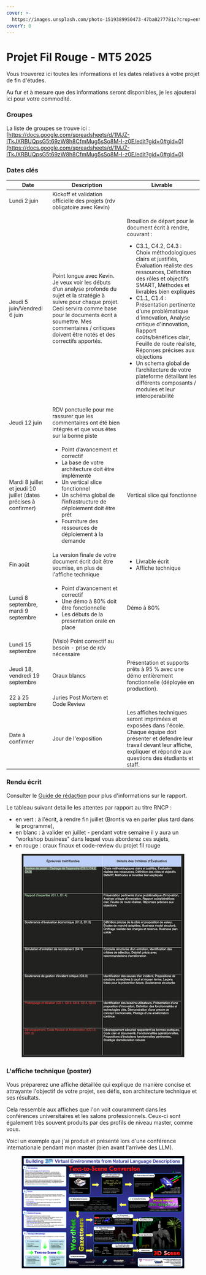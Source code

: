 ```yaml
---
cover: >-
  https://images.unsplash.com/photo-1519389950473-47ba0277781c?crop=entropy&cs=srgb&fm=jpg&ixid=M3wxOTcwMjR8MHwxfHNlYXJjaHwxMHx8cHJvamVjdHxlbnwwfHx8fDE3NDg3OTAyMDN8MA&ixlib=rb-4.1.0&q=85
coverY: 0
---
```


# Projet Fil Rouge - MT5 2025

Vous trouverez ici toutes les informations et les dates relatives à votre projet de fin d'études.

Au fur et à mesure que des informations seront disponibles, je les ajouterai ici pour votre commodité.

### Groupes

La liste de groupes se trouve ici : [https://docs.google.com/spreadsheets/d/1MJZ-lTkJXRBUQpsG5t69zW8h8CfmMug5sSo8M-I-z0E/edit?gid=0#gid=0](https://docs.google.com/spreadsheets/d/1MJZ-lTkJXRBUQpsG5t69zW8h8CfmMug5sSo8M-I-z0E/edit?gid=0#gid=0)



### Dates clés

| Date                                                              | Description                                                                                                                                                                                                                                                                                  | Livrable                                                                                                                                                                                                                                                                                                                                                                                                                                                                                                                                                                                                                        |
| ----------------------------------------------------------------- | -------------------------------------------------------------------------------------------------------------------------------------------------------------------------------------------------------------------------------------------------------------------------------------------- | ------------------------------------------------------------------------------------------------------------------------------------------------------------------------------------------------------------------------------------------------------------------------------------------------------------------------------------------------------------------------------------------------------------------------------------------------------------------------------------------------------------------------------------------------------------------------------------------------------------------------------- |
| Lundi 2 juin                                                      | Kickoff et validation officielle des projets (rdv obligatoire avec Kevin)                                                                                                                                                                                                                    |                                                                                                                                                                                                                                                                                                                                                                                                                                                                                                                                                                                                                                 |
| Jeudi 5 juin/Vendredi 6 juin                                      | Point longue avec Kevin. Je veux voir les débuts d’un analyse profonde du sujet et la stratégie à suivre pour chaque projet. Ceci servira comme base pour le documents écrit à soumettre. Mes commentaires / critiques doivent être notés et des correctifs apportés.                        | <p>Brouillon de départ pour le document écrit à rendre, couvrant : </p><ul><li>C3.1, C4.2, C4.3 : Choix méthodologiques clairs et justifiés, Évaluation réaliste des ressources, Définition des rôles et objectifs SMART, Méthodes et livrables bien expliqués</li><li>C1.1, C1.4 : Présentation pertinente d'une problématique d'innovation, Analyse critique d'innovation, Rapport coûts/bénéfices clair, Feuille de route réaliste, Réponses précises aux objections</li><li>Un schema global de l’architecture de votre plateforme détaillant les différents composants / modules et leur interoperabilité</li></ul><p></p> |
| Jeudi 12 juin                                                     | RDV ponctuelle pour me rassurer que les commentaires ont été bien intégrés et que vous êtes sur la bonne piste                                                                                                                                                                               |                                                                                                                                                                                                                                                                                                                                                                                                                                                                                                                                                                                                                                 |
| Mardi 8 juillet et jeudi 10 juillet (dates précises à confirmer)  | <ul><li>Point d’avancement et correctif</li><li>La base de votre architecture doit être implémenté</li><li>Un vertical slice fonctionnel </li><li>Un schéma global de l’infrastructure de déploiement doit être prêt</li><li>Fourniture des ressources de déploiement à la demande</li></ul> | Vertical slice qui fonctionne                                                                                                                                                                                                                                                                                                                                                                                                                                                                                                                                                                                                   |
| Fin août                                                          | La version finale de votre document écrit doit être soumise, en plus de l'affiche technique                                                                                                                                                                                                  | <ul><li>Livrable écrit</li><li>Affiche technique</li></ul>                                                                                                                                                                                                                                                                                                                                                                                                                                                                                                                                                                      |
| Lundi 8 septembre, mardi 9 septembre                             | <ul><li>Point d’avancement et correctif</li><li>Une démo à 80% doit être fonctionnelle</li><li>Les débuts de la presentation orale en place</li></ul>                                                                                                                                        | Démo à 80%                                                                                                                                                                                                                                                                                                                                                                                                                                                                                                                                                                                                                      |
| Lundi 15 septembre                           | (Visio) Point correctif au besoin - prise de rdv nécessaire                                                                                                                                       |                                                                                                                                                                                                                                                                                                                                                                                                                                                                                                                                                                                                                       |
| Jeudi 18, vendredi 19 septembre                                   | Oraux blancs                                                                                                                                                                                                                                                                                  | Présentation et supports prêts à 95 % avec une démo entièrement fonctionnelle (déployée en production).                                                                                                                                                                                                                                                                                                                                                                                                                                                                                                                         |
| 22 à 25 septembre                                             | Juries  Post Mortem et Code Review                                                                                                                                                                                                                                                  |                                                                                                                                                                                                                                                                                                                                                                                                        |
| Date à confirmer                                                  | Jour de l'exposition                                                                                                                                                                                                                                                                         | Les affiches techniques seront imprimées et exposées dans l'école. Chaque équipe doit présenter et défendre leur travail devant leur affiche, expliquer et répondre aux questions des étudiants et staff.                                                                                                                                                                                                                                                                                                                                                                                                                       |



### Rendu écrit

Consulter le [Guide de rédaction](./src/rapport.md) pour plus d'informations sur le rapport.

Le tableau suivant detaille les attentes par rapport au titre RNCP :

* en vert : à l'écrit, à rendre fin juillet (Brontis va en parler plus tard dans le programme),
* en blanc : à valider en juillet - pendant votre semaine il y aura un "workshop business" dans lequel vous aborderez ces sujets,
* en rouge : oraux finaux et code-review du projet fil rouge

<figure><img src=".gitbook/assets/image.png" alt=""><figcaption></figcaption></figure>







### L'affiche technique (poster)

Vous préparerez une affiche détaillée qui explique de manière concise et attrayante l'objectif de votre projet, ses défis, son architecture technique et ses résultats.

Cela ressemble aux affiches que l'on voit couramment dans les conférences universitaires et les salons professionnels. Ceux-ci sont également très souvent produits par des profils de niveau master, comme vous.

Voici un exemple que j'ai produit et présenté lors d'une conférence internationale pendant mon master (bien avant l'arrivée des LLM).

<figure><img src=".gitbook/assets/GLASS_Poster.PNG" alt=""><figcaption></figcaption></figure>
